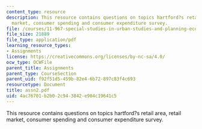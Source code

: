 ```yaml
---
content_type: resource
description: This resource contains questions on topics hartford?s retail area, retail
  market, consumer spending and consumer expenditure survey.
file: /courses/11-967-special-studies-in-urban-studies-and-planning-economic-development-planning-skills-january-iap-2007/4ac76701b2b02c943842e904c19641c5_assn2.pdf
file_size: 21889
file_type: application/pdf
learning_resource_types:
- Assignments
license: https://creativecommons.org/licenses/by-nc-sa/4.0/
ocw_type: OCWFile
parent_title: Assignments
parent_type: CourseSection
parent_uid: f92f51d5-459b-82e4-6b72-897c83f4c693
resourcetype: Document
title: assn2.pdf
uid: 4ac76701-b2b0-2c94-3842-e904c19641c5
---
```

This resource contains questions on topics hartford?s retail area, retail market, consumer spending and consumer expenditure survey.